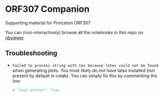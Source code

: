 # ORF307 Companion
Supporting material for Princeton ORF307

You can (non-interactively) browse all the notebooks in this repo on [nbviewer](https://nbviewer.jupyter.org/github/ORF307/companion/tree/main/)

## Troubleshooting

- `Failed to process string with tex because latex could not be found` when generating plots.
  You most likely do not have latex installed (not present by default in colab). You can simply fix this by commenting the line:

  ```python
  # "text.usetex": True,
  ```
